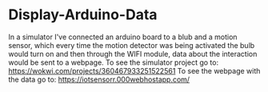 # Display-Arduino-Data
In a simulator I've connected an arduino board to a blub and a motion sensor, which every time the motion detector was being activated the bulb would turn on and then through the WIFI module, data about the interaction would be sent to a webpage.
To see the simulator project go to: https://wokwi.com/projects/360467933251522561
To see the webpage with the data go to: https://iotsensorr.000webhostapp.com/

